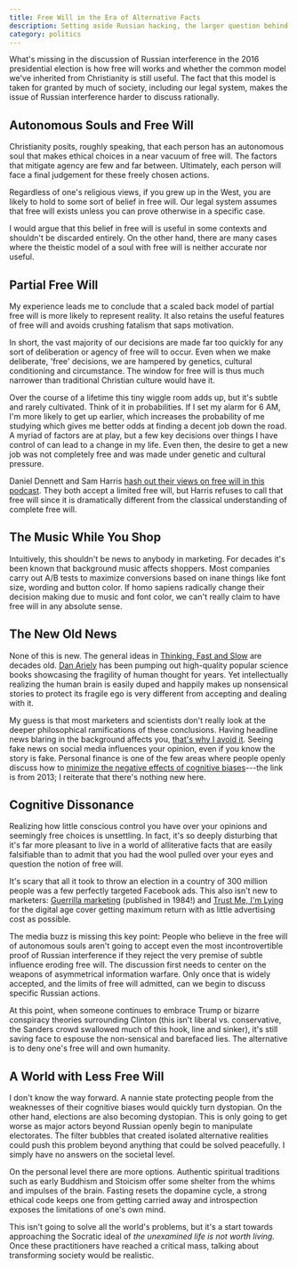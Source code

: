 ```yaml
---
title: Free Will in the Era of Alternative Facts
description: Setting aside Russian hacking, the larger question behind all of this is human free will and how to buffer oneself from the shortcomings of one's own brain
category: politics
---
```


What's missing in the discussion of Russian interference in the 2016 presidential election is how free will works and whether the common model we've inherited from Christianity is still useful. The fact that this model is taken for granted by much of society, including our legal system, makes the issue of Russian interference harder to discuss rationally.

## Autonomous Souls and Free Will

Christianity posits, roughly speaking, that each person has an autonomous soul that makes ethical choices in a near vacuum of free will. The factors that mitigate agency are few and far between. Ultimately, each person will face a final judgement for these freely chosen actions.

Regardless of one's religious views, if you grew up in the West, you are likely to hold to some sort of belief in free will. Our legal system assumes that free will exists unless you can prove otherwise in a specific case.

I would argue that this belief in free will is useful in some contexts and shouldn't be discarded entirely. On the other hand, there are many cases where the theistic model of a soul with free will is neither accurate nor useful.

## Partial Free Will

My experience leads me to conclude that a scaled back model of partial free will is more likely to represent reality. It also retains the useful features of free will and  avoids crushing fatalism that saps motivation.

In short, the vast majority of our decisions are made far too quickly for any sort of deliberation or agency of free will to occur. Even when we make deliberate, 'free' decisions, we are hampered by genetics, cultural conditioning and circumstance. The window for free will is thus much narrower than traditional Christian culture would have it.

Over the course of a lifetime this tiny wiggle room adds up, but it's subtle and rarely cultivated. Think of it in probabilities. If I set my alarm for 6 AM, I'm more likely to get up earlier, which increases the probability of me studying which gives me better odds at finding a decent job down the road. A myriad of factors are at play, but a few key decisions over things I have control of can lead to a change in my life. Even then, the desire to get a new job was not completely free and was made under genetic and cultural pressure.  

Daniel Dennett and Sam Harris [hash out their views on free will in this podcast][dhf]. They both accept a limited free will, but Harris refuses to call that free will since it is dramatically different from the classical understanding of complete free will.

## The Music While You Shop

Intuitively, this shouldn't be news to anybody in marketing. For decades it's been known that background music affects shoppers. Most companies carry out A/B tests to maximize conversions based on inane things like font size, wording and button color. If homo sapiens radically change their decision making due to music and font color, we can't really claim to have free will in any absolute sense.

## The New Old News

None of this is new. The general ideas in [Thinking, Fast and Slow][tfs] are decades old. [Dan Ariely][da] has been pumping out high-quality popular science books showcasing the fragility of human thought for years. Yet intellectually realizing the human brain is easily duped and happily makes up nonsensical stories to protect its fragile ego is very different from accepting and dealing with it.

My guess is that most marketers and scientists don't really look at the deeper philosophical ramifications of these conclusions. Having headline news blaring in the background affects you, [that's why I avoid it][new]. Seeing fake news on social media influences your opinion, even if you know the story is fake. Personal finance is one of the few areas where people openly discuss how to [minimize the negative effects of cognitive biases][mmm]---the link is from 2013; I reiterate that there's nothing new here.

## Cognitive Dissonance

Realizing how little conscious control you have over your opinions and seemingly free choices is unsettling. In fact, it's so deeply disturbing that it's far more pleasant to live in a world of alliterative facts that are easily falsifiable than to admit that you had the wool pulled over your eyes and question the notion of free will.

It's scary that all it took to throw an election in a country of 300 million people was a few perfectly targeted Facebook ads. This also isn't new to marketers: [Guerrilla marketing][gm] (published in 1984!) and [Trust Me, I'm Lying][rh] for the digital age cover getting maximum return with as little advertising cost as possible.

The media buzz is missing this key point: People who believe in the free will of autonomous souls aren't going to accept even the most incontrovertible proof of Russian interference if they reject the very premise of subtle influence eroding free will. The discussion first needs to center on the weapons of asymmetrical information warfare. Only once that is widely accepted, and the limits of free will admitted, can we begin to discuss specific Russian actions.

At this point, when someone continues to embrace Trump or bizarre conspiracy theories surrounding Clinton (this isn't liberal vs. conservative, the Sanders crowd swallowed much of this hook, line and sinker), it's still saving face to espouse the non-sensical and barefaced lies. The alternative is to deny one's free will and own humanity.

## A World with Less Free Will

I don't know the way forward. A nannie state protecting people from the weaknesses of their cognitive biases would quickly turn dystopian. On the other hand, elections are also becoming dystopian. This is only going to get worse as major actors beyond Russian openly begin to manipulate electorates. The filter bubbles that created isolated alternative realities could push this problem beyond anything that could be solved peacefully. I simply have no answers on the societal level.

On the personal level there are more options. Authentic spiritual traditions such as early Buddhism and Stoicism offer some shelter from the whims and impulses of the brain. Fasting resets the dopamine cycle, a strong ethical code keeps one from getting carried away and introspection exposes the limitations of one's own mind.

This isn't going to solve all the world's problems, but it's a start towards approaching the Socratic ideal of *the unexamined life is not worth living.* Once these practitioners have reached a critical mass, talking about transforming society would be realistic.

[dhf]: https://www.youtube.com/watch?v=vFa7vFkVy4g
[new]: /blog/staying-informed-without-the-news
[tfs]: https://en.wikipedia.org/wiki/Thinking,_Fast_and_Slow
[da]: https://en.wikipedia.org/wiki/Dan_Ariely
[mmm]: http://www.mrmoneymustache.com/2013/11/21/predictably-irrational/
[gm]: https://en.wikipedia.org/wiki/Guerrilla_marketing
[rh]: https://en.wikipedia.org/wiki/Trust_Me,_I%27m_Lying
